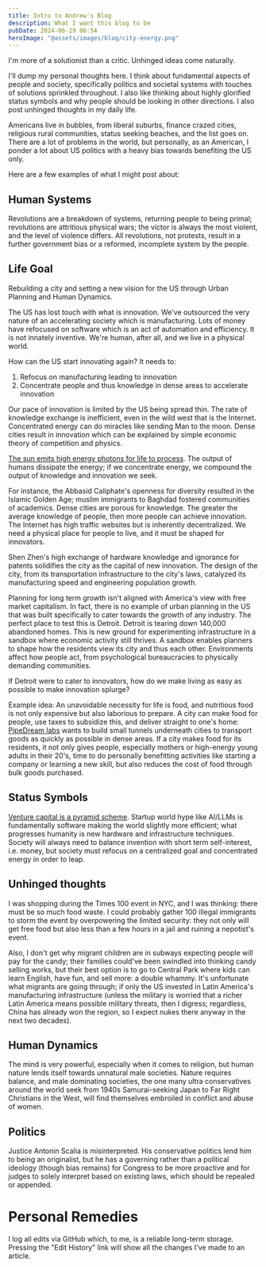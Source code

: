 ```yaml
---
title: Intro to Andrew's Blog
description: What I want this blog to be
pubDate: 2024-06-29 06:54
heroImage: "@assets/images/blog/city-energy.png"
---
```

I'm more of a solutionist than a critic. Unhinged ideas come naturally.

I'll dump my personal thoughts here. I think about fundamental aspects of people and society, specifically politics and
societal systems with touches of solutions sprinkled throughout. I also like thinking about highly glorified status
symbols and why people should be looking in other directions. I also post unhinged thoughts in my daily life.

Americans live in bubbles, from liberal suburbs, finance crazed cities, religious rural communities, status seeking
beaches, and the list goes on. There are a lot of problems in the world, but personally, as an American, I ponder a lot
about US politics with a heavy bias towards benefiting the US only.

Here are a few examples of what I might post about:

## Human Systems

Revolutions are a breakdown of systems, returning people to being primal; revolutions are attritious physical
wars; the victor is always the most violent, and the level of violence differs. All revolutions, not protests, result
in a further government bias or a reformed, incomplete system by the people.

## Life Goal

Rebuilding a city and setting a new vision for the US through Urban Planning and Human Dynamics.

The US has lost touch with what is innovation. We've outsourced the very nature of an accelerating society which is
manufacturing. Lots of money have refocused on software which is an act of automation and efficiency. It is not
innately inventive. We're human, after all, and we live in a physical world.

How can the US start innovating again? It needs to:

1. Refocus on manufacturing leading to innovation
2. Concentrate people and thus knowledge in dense areas to accelerate innovation

Our pace of innovation is limited by the US being spread thin. The rate of knowledge exchange is inefficient, even in
the wild west that is the Internet. Concentrated energy can do miracles like sending Man to the moon. Dense cities
result in innovation which can be explained by simple economic theory of competition and physics.

[The sun emits high energy photons for life to process](https://youtu.be/DxL2HoqLbyA?si=38rWlQaLE90cxVhR&t=890). The
output of humans dissipate the energy; if we concentrate energy, we compound the output of knowledge and innovation we
seek.

For instance, the Abbasid Caliphate's openness for diversity resulted in the Islamic Golden Age; muslim immigrants to
Baghdad fostered communities of academics. Dense cities are porous for knowledge. The greater the average knowledge of
people, then more people can achieve innovation. The Internet has high traffic websites but is inherently decentralized.
We need a physical place for people to live, and it must be shaped for innovators.

Shen Zhen's high exchange of hardware knowledge and ignorance for patents solidifies the city as the capital of new
innovation. The design of the city, from its transportation infrastructure to the city's laws, catalyzed its
manufacturing speed and engineering population growth.

Planning for long term growth isn't aligned with America's view with free market capitalism. In fact, there is no
example of urban planning in the US that was built specifically to cater towards the growth of any industry. The perfect
place to test this is Detroit. Detroit is tearing down 140,000 abandoned homes. This is new ground for experimenting
infrastructure in a sandbox where economic activity still thrives. A sandbox enables planners to shape how the residents
view its city and thus each other. Environments affect how people act, from psychological bureaucracies to
physically demanding communities.

If Detroit were to cater to innovators, how do we make living as easy as possible to make innovation splurge?

Example idea: An unavoidable necessity for life is food, and nutritious food is not only expensive but also
laborious to prepare. A city can make food for people, use taxes to subsidize this, and deliver straight to one's
home: [PipeDream labs](https://www.pipedreamlabs.co/) wants to build small tunnels underneath cities to transport goods
as quickly as possible in dense areas. If a city makes food for its residents, it not only gives people, especially
mothers or high-energy young adults in their 20's, time to do personally benefitting activities like starting a company
or learning a new skill, but also reduces the cost of food through bulk goods purchased.

## Status Symbols

[Venture capital is a pyramid scheme](/blog/2024-06-30-venture-capital-is-a-pyramid-scheme/). Startup world hype like
AI/LLMs is fundamentally software making the world slightly more efficient; what progresses humanity is new hardware
and infrastructure techniques. Society will always need to balance invention with short term self-interest, i.e. money,
but society must refocus on a centralized goal and concentrated energy in order to leap.

## Unhinged thoughts

I was shopping during the Times 100 event in NYC, and I was thinking: there must be so much food
waste. I could probably gather 100 illegal immigrants to storm the event by overpowering the limited security: they
not only will get free food but also less than a few hours in a jail and ruining a nepotist's event.

Also, I don't get why migrant children are in subways expecting people will pay for the candy; their families could've
been swindled into thinking candy selling works, but their best option is to go to Central Park where kids can learn
English, have fun, and sell more: a double whammy. It's unfortunate what migrants are going through; if only the US
invested in Latin America's manufacturing infrastructure (unless the military is worried that a richer Latin America
means possible military threats, then I digress; regardless, China has already won the region, so I expect nukes there
anyway in the next two decades).

## Human Dynamics

The mind is very powerful, especially when it comes to religion, but human nature lends itself towards unnatural male
societies. Nature requires balance, and male dominating societies, the one many ultra conservatives around the world
seek from 1940s Samurai-seeking Japan to Far Right Christians in the West, will find themselves embroiled in conflict
and abuse of women.

## Politics

Justice Antonin Scalia is misinterpreted. His conservative politics lend him to being an originalist, but he has
a governing rather than a political ideology (though bias remains) for Congress to be more proactive and for judges
to solely interpret based on existing laws, which should be repealed or appended.

# Personal Remedies

I log all edits via GitHub which, to me, is a reliable long-term storage. Pressing the "Edit History" link will show
all the changes I've made to an article.
